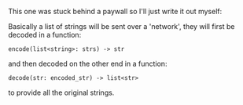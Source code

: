 This one was stuck behind a paywall so I'll just write it out myself:

Basically a list of strings will be sent over a 'network', they will first be decoded in a function:

`encode(list<string>: strs) -> str`

and then decoded on the other end in a function:

`decode(str: encoded_str) -> list<str>`

to provide all the original strings.
